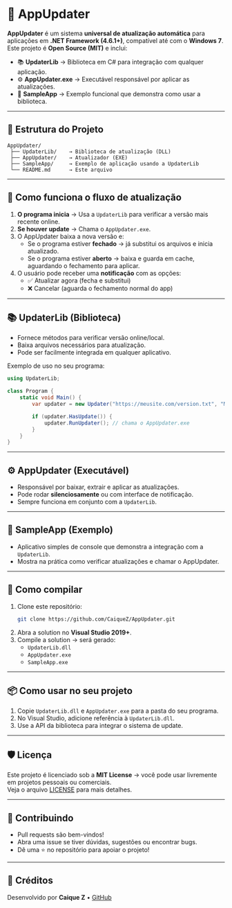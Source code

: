 # 🔄 AppUpdater

**AppUpdater** é um sistema **universal de atualização automática** para aplicações em **.NET Framework (4.6.1+)**, compatível até com o **Windows 7**.  
Este projeto é **Open Source (MIT)** e inclui:

- 📚 **UpdaterLib** → Biblioteca em C# para integração com qualquer aplicação.  
- ⚙️ **AppUpdater.exe** → Executável responsável por aplicar as atualizações.  
- 🧪 **SampleApp** → Exemplo funcional que demonstra como usar a biblioteca.

---

## 📂 Estrutura do Projeto

```
AppUpdater/
 ├── UpdaterLib/    → Biblioteca de atualização (DLL)
 ├── AppUpdater/    → Atualizador (EXE)
 ├── SampleApp/     → Exemplo de aplicação usando a UpdaterLib
 └── README.md      → Este arquivo
```

---

## 🚀 Como funciona o fluxo de atualização

1. **O programa inicia** → Usa a `UpdaterLib` para verificar a versão mais recente online.  
2. **Se houver update** → Chama o `AppUpdater.exe`.  
3. O AppUpdater baixa a nova versão e:  
   - Se o programa estiver **fechado** → já substitui os arquivos e inicia atualizado.  
   - Se o programa estiver **aberto** → baixa e guarda em cache, aguardando o fechamento para aplicar.  
4. O usuário pode receber uma **notificação** com as opções:  
   - ✅ Atualizar agora (fecha e substitui)  
   - ❌ Cancelar (aguarda o fechamento normal do app)

---

## 📚 UpdaterLib (Biblioteca)

- Fornece métodos para verificar versão online/local.  
- Baixa arquivos necessários para atualização.  
- Pode ser facilmente integrada em qualquer aplicativo.

Exemplo de uso no seu programa:
```csharp
using UpdaterLib;

class Program {
    static void Main() {
        var updater = new Updater("https://meusite.com/version.txt", "MeuApp.exe");

        if (updater.HasUpdate()) {
            updater.RunUpdater(); // chama o AppUpdater.exe
        }
    }
}
```

---

## ⚙️ AppUpdater (Executável)

- Responsável por baixar, extrair e aplicar as atualizações.  
- Pode rodar **silenciosamente** ou com interface de notificação.  
- Sempre funciona em conjunto com a `UpdaterLib`.  

---

## 🧪 SampleApp (Exemplo)

- Aplicativo simples de console que demonstra a integração com a `UpdaterLib`.  
- Mostra na prática como verificar atualizações e chamar o AppUpdater.  

---

## 🔧 Como compilar

1. Clone este repositório:
   ```sh
   git clone https://github.com/CaiqueZ/AppUpdater.git
   ```
2. Abra a solution no **Visual Studio 2019+**.  
3. Compile a solution → será gerado:
   - `UpdaterLib.dll`
   - `AppUpdater.exe`
   - `SampleApp.exe`

---

## 📦 Como usar no seu projeto

1. Copie `UpdaterLib.dll` e `AppUpdater.exe` para a pasta do seu programa.  
2. No Visual Studio, adicione referência à `UpdaterLib.dll`.  
3. Use a API da biblioteca para integrar o sistema de update.  

---

## 🛡️ Licença

Este projeto é licenciado sob a **MIT License** → você pode usar livremente em projetos pessoais ou comerciais.  
Veja o arquivo [LICENSE](LICENSE) para mais detalhes.

---

## 🤝 Contribuindo

- Pull requests são bem-vindos!  
- Abra uma issue se tiver dúvidas, sugestões ou encontrar bugs.  
- Dê uma ⭐ no repositório para apoiar o projeto!

---

## 📌 Créditos

Desenvolvido por **Caique Z** • [GitHub](https://github.com/CaiqueZ)  
